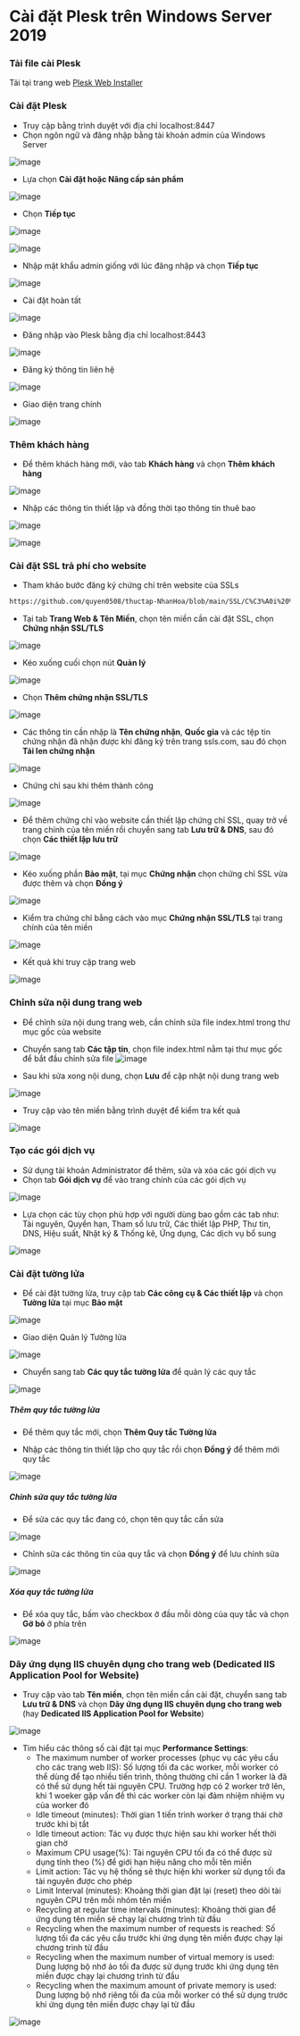 # Cài đặt Plesk trên Windows Server 2019
### Tải file cài Plesk
Tải tại trang web [Plesk Web Installer](https://get.plesk.com/)

### Cài đặt Plesk
- Truy cập bằng trình duyệt với địa chỉ localhost:8447
- Chọn ngôn ngữ và đăng nhập bằng tài khoản admin của Windows Server

![image](./image/Plesk%201.png)
- Lựa chọn **Cài đặt hoặc Nâng cấp sản phẩm**

![image](./image/Plesk%202.png)
- Chọn **Tiếp tục**

![image](./image/Plesk%203.png)

![image](./image/Plesk%204.png)

- Nhập mật khẩu admin giống với lúc đăng nhập và chọn **Tiếp tục**

![image](./image/Plesk%205.png)

- Cài đặt hoàn tất

![image](./image/Plesk%206.png)

- Đăng nhập vào Plesk bằng địa chỉ localhost:8443

![image](./image/Plesk%207.png)

- Đăng ký thông tin liên hệ

![image](./image/Plesk%208.png)

- Giao diện trang chính

![image](./image/Plesk%209.png)

### Thêm khách hàng
- Để thêm khách hàng mới, vào tab **Khách hàng** và chọn **Thêm khách hàng**

![image](./image/Plesk%2010.png)

- Nhập các thông tin thiết lập và đồng thời tạo thông tin thuê bao

![image](./image/Plesk%2011.png)

![image](./image/Plesk%2012.png)

### Cài đặt SSL trả phí cho website
- Tham khảo bước đăng ký chứng chỉ trên website của SSLs
```sh
https://github.com/quyen0508/thuctap-NhanHoa/blob/main/SSL/C%C3%A0i%20%C4%91%E1%BA%B7t%20ch%E1%BB%A9ng%20ch%E1%BB%89%20SSL%20c%C3%B3%20tr%E1%BA%A3%20ph%C3%AD.md#%C4%91%C4%83ng-k%C3%BD-ch%E1%BB%A9ng-ch%E1%BB%89-ssl-tr%C3%AAn-sslscom
```

- Tại tab **Trang Web & Tên Miền**, chọn tên miền cần cài đặt SSL, chọn **Chứng nhận SSL/TLS**

![image](./image/Plesk%2013.png)

- Kéo xuống cuối chọn nút **Quản lý**

![image](./image/Plesk%2014.png)

- Chọn **Thêm chứng nhận SSL/TLS**

![image](./image/Plesk%2015.png)

- Các thông tin cần nhập là **Tên chứng nhận**, **Quốc gia** và các tệp tin chứng nhận đã nhận được khi đăng ký trên trang ssls.com, sau đó chọn **Tải len chứng nhận**

![image](./image/Plesk%2016.png)

- Chứng chỉ sau khi thêm thành công

![image](./image/Plesk%2017.png)

- Để thêm chứng chỉ vào website cần thiết lập chứng chỉ SSL, quay trở về trang chính của tên miền rồi chuyển sang tab **Lưu trữ & DNS**, sau đó chọn **Các thiết lập lưu trữ**

![image](./image/Plesk%2018.png)

- Kéo xuống phần **Bảo mật**, tại mục **Chứng nhận** chọn chứng chỉ SSL vừa được thêm và chọn **Đồng ý**

![image](./image/Plesk%2019.png)

- Kiểm tra chứng chỉ bằng cách vào mục **Chứng nhận SSL/TLS** tại trang chính của tên miền

![image](./image/Plesk%2020.png)

- Kết quả khi truy cập trang web

![image](./image/Plesk%2021.png)

### Chỉnh sửa nội dung trang web
- Để chỉnh sửa nội dung trang web, cần chỉnh sửa file index.html trong thư mục gốc của website
- Chuyển sang tab **Các tập tin**, chọn file index.html nằm tại thư mục gốc để bắt đầu chỉnh sửa file
![image](./image/Plesk%2022.png)

- Sau khi sửa xong nội dung, chọn **Lưu** để cập nhật nội dung trang web

![image](./image/Plesk%2023.png)

- Truy cập vào tên miền bằng trình duyệt để kiểm tra kết quả

![image](./image/Plesk%2024.png)

### Tạo các gói dịch vụ
- Sử dụng tài khoản Administrator để thêm, sửa và xóa các gói dịch vụ
- Chọn tab **Gói dịch vụ** để vào trang chính của các gói dịch vụ

![image](./image/Plesk%2025.png)

- Lựa chọn các tùy chọn phù hợp với người dùng bao gồm các tab như: Tài nguyên, Quyền hạn, Tham số lưu trữ, Các thiết lập PHP, Thư tin, DNS, Hiệu suất, Nhật ký & Thống kê, Ứng dụng, Các dịch vụ bổ sung

![image](./image/Plesk%2026.png)

### Cài đặt tường lửa
- Để cài đặt tường lửa, truy cập tab **Các công cụ & Các thiết lập** và chọn **Tường lửa** tại mục **Bảo mật**

![image](./image/Plesk%2027.png)

- Giao diện Quản lý Tường lửa

![image](./image/Plesk%2028.png)

- Chuyển sang tab **Các quy tắc tường lửa** để quản lý các quy tắc

![image](./image/Plesk%2029.png)

##### Thêm quy tắc tường lửa
- Để thêm quy tắc mới, chọn **Thêm Quy tắc Tường lửa**

- Nhập các thông tin thiết lập cho quy tắc rồi chọn **Đồng ý** để thêm mới quy tắc

![image](./image/Plesk%2030.png)

##### Chỉnh sửa quy tắc tường lửa
- Để sửa các quy tắc đang có, chọn tên quy tắc cần sửa

![image](./image/Plesk%2031.png)

- Chỉnh sửa các thông tin của quy tắc và chọn **Đồng ý** để lưu chỉnh sửa

![image](./image/Plesk%2032.png)

##### Xóa quy tắc tường lửa
- Để xóa quy tắc, bấm vào checkbox ở đầu mỗi dòng của quy tắc và chọn **Gỡ bỏ** ở phía trên

![image](./image/Plesk%2033.png)

### Dãy ứng dụng IIS chuyên dụng cho trang web (Dedicated IIS Application Pool for Website)
- Truy cập vào tab **Tên miền**, chọn tên miền cần cài đặt, chuyển sang tab **Lưu trữ & DNS** và chọn **Dãy ứng dụng IIS chuyên dụng cho trang web** (hay **Dedicated IIS Application Pool for Website**)

![image](./image/Plesk%2034.png)

- Tìm hiểu các thông số cài đặt tại mục **Performance Settings**:
    - The maximum number of worker processes (phục vụ các yêu cầu cho các trang web IIS): Số lượng tối đa các worker, mỗi worker có thể dùng để tạo nhiều tiến trình, thông thường chỉ cần 1 worker là đã có thể sử dụng hết tài nguyên CPU. Trường hợp có 2 worker trở lên, khi 1 woeker gặp vấn đề thì các worker còn lại đảm nhiệm nhiệm vụ của worker đó
    - Idle timeout (minutes): Thời gian 1 tiến trình worker ở trạng thái chờ trước khi bị tắt
    - Idle timeout action: Tác vụ được thực hiện sau khi worker hết thời gian chờ
    - Maximum CPU usage(%): Tài nguyên CPU tối đa có thể được sử dụng tính theo (%) để giới hạn hiệu năng cho mỗi tên miền
    - Limit action: Tác vụ hệ thống sẽ thực hiện khi worker sử dụng tối đa tài nguyên được cho phép
    - Limit Interval (minutes): Khoảng thời gian đặt lại (reset) theo dõi tài nguyên CPU trên mỗi nhóm tên miền
    - Recycling at regular time intervals (minutes): Khoảng thời gian để ứng dụng tên miền sẽ chạy lại chương trình từ đầu
    - Recycling when the maximum number of requests is reached: Số lượng tối đa các yêu cầu trước khi ứng dụng tên miền được chạy lại chương trình từ đầu
    - Recycling when the maximum number of virtual memory is used: Dung lượng bộ nhớ ảo tối đa được sử dụng trước khi ứng dụng tên miền được chạy lại chương trình từ đầu
    - Recycling when the maximum amount of private memory is used: Dung lượng bộ nhớ riêng tối đa của mỗi worker có thể sử dụng trước khi ứng dụng tên miền được chạy lại từ đầu

![image](./image/Plesk%2035.png)